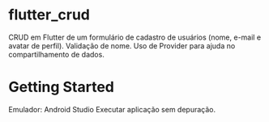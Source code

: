 # flutter_crud

CRUD em Flutter de um formulário de cadastro de usuários (nome, e-mail e avatar de perfil).
Validação de nome.
Uso de Provider para ajuda no compartilhamento de dados.

# Getting Started

Emulador: Android Studio
Executar aplicação sem depuração.

